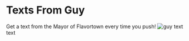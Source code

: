 # Texts From Guy
Get a text from the Mayor of Flavortown every time you push!
![guy](https://media.gq.com/photos/59dfc6d9d61cb80476584e18/16:9/w_2560%2Cc_limit/guy-fieiri-flame.jpg)
text text
